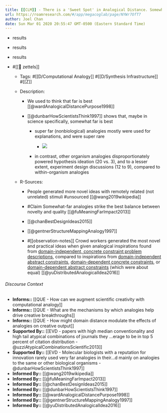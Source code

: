 ```yaml
---
title: [[CLM]] - There is a 'Sweet Spot' in Analogical Distance. Somewhat far analogies lead to better creative outcomes than very near or very far analogies
url: https://roamresearch.com/#/app/megacoglab/page/NYWr7OfT7
author: Joel Chan
date: Sun Mar 01 2020 20:55:47 GMT-0500 (Eastern Standard Time)
---
```


- results
- results
- results
- #[[🌲 zettels]]

    - Tags: #[[D/Computational Analogy]] #[[D/Synthesis Infrastructure]] #[[Z]]

    - Description:

        - We used to think that far is best [[@wardAnalogicalDistancePurpose1998]]

        - [[@dunbarHowScientistsThink1997]] shows that, maybe in science specifically, somewhat far is best

            - super far (nonbiological) analogies mostly were used for explanations, and were super rare

                - ![](https://firebasestorage.googleapis.com/v0/b/firescript-577a2.appspot.com/o/imgs%2Fapp%2Fmegacoglab%2FPrLf45BISk.png?alt=media&token=3325f60f-f449-4c35-bbdc-41d15f367e58)

            - in contrast, other organism analogies disproportionately powered hypothesis ideation (20 vs. 3), and to a lesser extent, experiment design discussions (12 to 9), compared to within-organism analogies

    - R-Sources:

        - People generated more novel ideas with remotely related (not unrelated) stimuli #unsourced [[@wang2019wikipedia]]

        - #Claim Somewhat-far analogies strike the best balance between novelty and quality [[@fuMeaningFarImpact2013]]

        - [[@chanBestDesignIdeas2015]]

        - [[@gentnerStructureMappingAnalogy1997]]

        - #[[observation-notes]] Crowd workers generated the most novel and practical ideas when given analogical inspirations found from [domain-independent, concrete constraint problem descriptions](((M8KfyPUsY))), compared to inspirations from [domain-independent abstract constraints](((TUj6U8Fv9))), [domain-dependent concrete constraints](((Aw21pCePA))), or [domain-dependent abstract constraints](((r6_rbDIRA))) (which were about equal) [[@yuDistributedAnalogicalIdea2016]]

###### Discourse Context

- **Informs::** [[QUE - How can we augment scientific creativity with computational analogy]]
- **Informs::** [[QUE - What are the mechanisms by which analogies help drive creative breakthroughs]]
- **Informs::** [[QUE - How might domain distance modulate the effects of analogies on creative output]]
- **Supported By::** [[EVD - papers with high median conventionality and high tail atypical combinations of journals they ...erage to be in top 5 percent of citation distribution - @uzziAtypicalCombinationsScientific2013]]
- **Supported By::** [[EVD - Molecular biologists with a reputation for innovation rarely used very far analogies in their...d mainly on analogies to the same or other biological organisms - @dunbarHowScientistsThink1997]]
- **Informed By::** [[@wang2019wikipedia]]
- **Informed By::** [[@fuMeaningFarImpact2013]]
- **Informed By::** [[@chanBestDesignIdeas2015]]
- **Informed By::** [[@dunbarHowScientistsThink1997]]
- **Informed By::** [[@wardAnalogicalDistancePurpose1998]]
- **Informed By::** [[@gentnerStructureMappingAnalogy1997]]
- **Informed By::** [[@yuDistributedAnalogicalIdea2016]]
